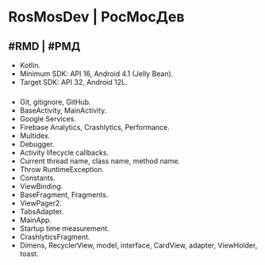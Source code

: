 # RosMosDev | РосМосДев

## #RMD | #РМД

* Kotlin.
* Minimum SDK: API 16, Android 4.1 (Jelly Bean).
* Target SDK: API 32, Android 12L.

###

* Git, gitignore, GitHub.
* BaseActivity, MainActivity.
* Google Services.
* Firebase Analytics, Crashlytics, Performance.
* Multidex.
* Debugger.
* Activity lifecycle callbacks.
* Current thread name, class name, method name.
* Throw RuntimeException.
* Constants.
* ViewBinding.
* BaseFragment, Fragments.
* ViewPager2.
* TabsAdapter.
* MainApp.
* Startup time measurement.
* CrashlyticsFragment.
* Dimens, RecyclerView, model, interface, CardView, adapter, ViewHolder, toast.